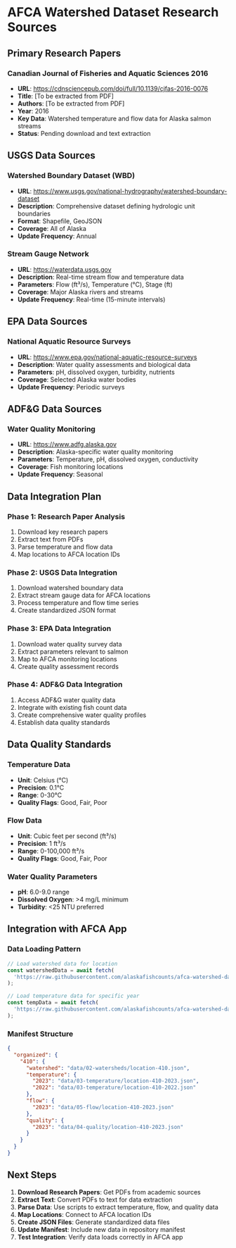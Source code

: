 # AFCA Watershed Dataset Research Sources

## Primary Research Papers

### Canadian Journal of Fisheries and Aquatic Sciences 2016
- **URL**: https://cdnsciencepub.com/doi/full/10.1139/cjfas-2016-0076
- **Title**: [To be extracted from PDF]
- **Authors**: [To be extracted from PDF]
- **Year**: 2016
- **Key Data**: Watershed temperature and flow data for Alaska salmon streams
- **Status**: Pending download and text extraction

## USGS Data Sources

### Watershed Boundary Dataset (WBD)
- **URL**: https://www.usgs.gov/national-hydrography/watershed-boundary-dataset
- **Description**: Comprehensive dataset defining hydrologic unit boundaries
- **Format**: Shapefile, GeoJSON
- **Coverage**: All of Alaska
- **Update Frequency**: Annual

### Stream Gauge Network
- **URL**: https://waterdata.usgs.gov
- **Description**: Real-time stream flow and temperature data
- **Parameters**: Flow (ft³/s), Temperature (°C), Stage (ft)
- **Coverage**: Major Alaska rivers and streams
- **Update Frequency**: Real-time (15-minute intervals)

## EPA Data Sources

### National Aquatic Resource Surveys
- **URL**: https://www.epa.gov/national-aquatic-resource-surveys
- **Description**: Water quality assessments and biological data
- **Parameters**: pH, dissolved oxygen, turbidity, nutrients
- **Coverage**: Selected Alaska water bodies
- **Update Frequency**: Periodic surveys

## ADF&G Data Sources

### Water Quality Monitoring
- **URL**: https://www.adfg.alaska.gov
- **Description**: Alaska-specific water quality monitoring
- **Parameters**: Temperature, pH, dissolved oxygen, conductivity
- **Coverage**: Fish monitoring locations
- **Update Frequency**: Seasonal

## Data Integration Plan

### Phase 1: Research Paper Analysis
1. Download key research papers
2. Extract text from PDFs
3. Parse temperature and flow data
4. Map locations to AFCA location IDs

### Phase 2: USGS Data Integration
1. Download watershed boundary data
2. Extract stream gauge data for AFCA locations
3. Process temperature and flow time series
4. Create standardized JSON format

### Phase 3: EPA Data Integration
1. Download water quality survey data
2. Extract parameters relevant to salmon
3. Map to AFCA monitoring locations
4. Create quality assessment records

### Phase 4: ADF&G Data Integration
1. Access ADF&G water quality data
2. Integrate with existing fish count data
3. Create comprehensive water quality profiles
4. Establish data quality standards

## Data Quality Standards

### Temperature Data
- **Unit**: Celsius (°C)
- **Precision**: 0.1°C
- **Range**: 0-30°C
- **Quality Flags**: Good, Fair, Poor

### Flow Data
- **Unit**: Cubic feet per second (ft³/s)
- **Precision**: 1 ft³/s
- **Range**: 0-100,000 ft³/s
- **Quality Flags**: Good, Fair, Poor

### Water Quality Parameters
- **pH**: 6.0-9.0 range
- **Dissolved Oxygen**: >4 mg/L minimum
- **Turbidity**: <25 NTU preferred

## Integration with AFCA App

### Data Loading Pattern
```javascript
// Load watershed data for location
const watershedData = await fetch(
  'https://raw.githubusercontent.com/alaskafishcounts/afca-watershed-dataset/main/data/02-watersheds/location-410.json'
);

// Load temperature data for specific year
const tempData = await fetch(
  'https://raw.githubusercontent.com/alaskafishcounts/afca-watershed-dataset/main/data/03-temperature/location-410-2023.json'
);
```

### Manifest Structure
```json
{
  "organized": {
    "410": {
      "watershed": "data/02-watersheds/location-410.json",
      "temperature": {
        "2023": "data/03-temperature/location-410-2023.json",
        "2022": "data/03-temperature/location-410-2022.json"
      },
      "flow": {
        "2023": "data/05-flow/location-410-2023.json"
      },
      "quality": {
        "2023": "data/04-quality/location-410-2023.json"
      }
    }
  }
}
```

## Next Steps

1. **Download Research Papers**: Get PDFs from academic sources
2. **Extract Text**: Convert PDFs to text for data extraction
3. **Parse Data**: Use scripts to extract temperature, flow, and quality data
4. **Map Locations**: Connect to AFCA location IDs
5. **Create JSON Files**: Generate standardized data files
6. **Update Manifest**: Include new data in repository manifest
7. **Test Integration**: Verify data loads correctly in AFCA app

